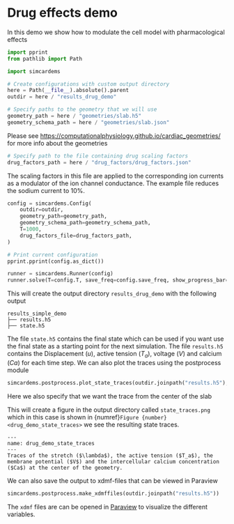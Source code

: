 # Drug effects demo

In this demo we show how to modulate the cell model with pharmacological effects



```python
import pprint
from pathlib import Path
```

```python
import simcardems
```

```python
# Create configurations with custom output directory
here = Path(__file__).absolute().parent
outdir = here / "results_drug_demo"
```

```python
# Specify paths to the geometry that we will use
geometry_path = here / "geometries/slab.h5"
geometry_schema_path = here / "geometries/slab.json"
```

Please see https://computationalphysiology.github.io/cardiac_geometries/ for more info about the geometries

```python
# Specify path to the file containing drug scaling factors
drug_factors_path = here / "drug_factors/drug_factors.json"
```

The scaling factors in this file are applied to the corresponding ion currents as a modulator of the ion channel conductance. The example file reduces the sodium current to 10%.

```python
config = simcardems.Config(
    outdir=outdir,
    geometry_path=geometry_path,
    geometry_schema_path=geometry_schema_path,
    T=1000,
    drug_factors_file=drug_factors_path,
)
```


```python
# Print current configuration
pprint.pprint(config.as_dict())
```

```python
runner = simcardems.Runner(config)
runner.solve(T=config.T, save_freq=config.save_freq, show_progress_bar=True)
```


This will create the output directory `results_drug_demo` with the following output

```
results_simple_demo
├── results.h5
├── state.h5
```
The file `state.h5` contains the final state which can be used if you want use the final state as a starting point for the next simulation.
The file `results.h5` contains the Displacement ($u$), active tension ($T_a$), voltage ($V$) and calcium ($Ca$) for each time step.
We can also plot the traces using the postprocess module



```python
simcardems.postprocess.plot_state_traces(outdir.joinpath("results.h5"), "center")
```


Here we also specify that we want the trace from the center of the slab



This will create a figure in the output directory called `state_traces.png` which in this case is shown in {numref}`Figure {number} <drug_demo_state_traces>` we see the resulting state traces.

```{figure} figures/drug_demo_state_traces.png
---
name: drug_demo_state_traces
---
Traces of the stretch ($\lambda$), the active tension ($T_a$), the membrane potential ($V$) and the intercellular calcium concentration ($Ca$) at the center of the geometry.
```



We can also save the output to xdmf-files that can be viewed in Paraview


```python
simcardems.postprocess.make_xdmffiles(outdir.joinpath("results.h5"))
```


The `xdmf` files are can be opened in [Paraview](https://www.paraview.org/download/) to visualize the different variables.

